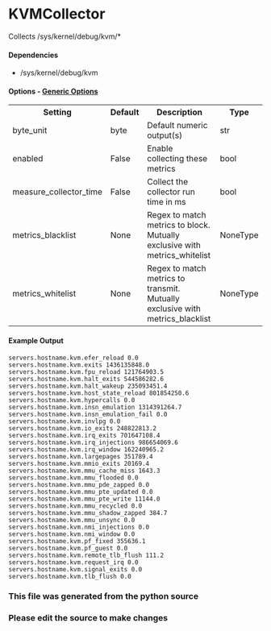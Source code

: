 KVMCollector
=====

Collects /sys/kernel/debug/kvm/*

#### Dependencies

 * /sys/kernel/debug/kvm


#### Options - [Generic Options](Configuration)

<table><tr><th>Setting</th><th>Default</th><th>Description</th><th>Type</th></tr>
<tr><td>byte_unit</td><td>byte</td><td>Default numeric output(s)</td><td>str</td></tr>
<tr><td>enabled</td><td>False</td><td>Enable collecting these metrics</td><td>bool</td></tr>
<tr><td>measure_collector_time</td><td>False</td><td>Collect the collector run time in ms</td><td>bool</td></tr>
<tr><td>metrics_blacklist</td><td>None</td><td>Regex to match metrics to block. Mutually exclusive with metrics_whitelist</td><td>NoneType</td></tr>
<tr><td>metrics_whitelist</td><td>None</td><td>Regex to match metrics to transmit. Mutually exclusive with metrics_blacklist</td><td>NoneType</td></tr>
</table>

#### Example Output

```
servers.hostname.kvm.efer_reload 0.0
servers.hostname.kvm.exits 1436135848.0
servers.hostname.kvm.fpu_reload 121764903.5
servers.hostname.kvm.halt_exits 544586282.6
servers.hostname.kvm.halt_wakeup 235093451.4
servers.hostname.kvm.host_state_reload 801854250.6
servers.hostname.kvm.hypercalls 0.0
servers.hostname.kvm.insn_emulation 1314391264.7
servers.hostname.kvm.insn_emulation_fail 0.0
servers.hostname.kvm.invlpg 0.0
servers.hostname.kvm.io_exits 248822813.2
servers.hostname.kvm.irq_exits 701647108.4
servers.hostname.kvm.irq_injections 986654069.6
servers.hostname.kvm.irq_window 162240965.2
servers.hostname.kvm.largepages 351789.4
servers.hostname.kvm.mmio_exits 20169.4
servers.hostname.kvm.mmu_cache_miss 1643.3
servers.hostname.kvm.mmu_flooded 0.0
servers.hostname.kvm.mmu_pde_zapped 0.0
servers.hostname.kvm.mmu_pte_updated 0.0
servers.hostname.kvm.mmu_pte_write 11144.0
servers.hostname.kvm.mmu_recycled 0.0
servers.hostname.kvm.mmu_shadow_zapped 384.7
servers.hostname.kvm.mmu_unsync 0.0
servers.hostname.kvm.nmi_injections 0.0
servers.hostname.kvm.nmi_window 0.0
servers.hostname.kvm.pf_fixed 355636.1
servers.hostname.kvm.pf_guest 0.0
servers.hostname.kvm.remote_tlb_flush 111.2
servers.hostname.kvm.request_irq 0.0
servers.hostname.kvm.signal_exits 0.0
servers.hostname.kvm.tlb_flush 0.0
```

### This file was generated from the python source
### Please edit the source to make changes

